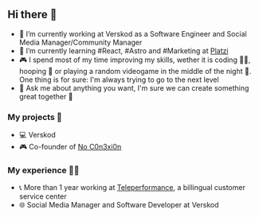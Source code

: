 ## Hi there 👋

- 🔭 I’m currently working at Verskod as a Software Engineer and Social Media Manager/Community Manager
- 🌱 I’m currently learning #React, #Astro and #Marketing at [Platzi](https://platzi.com/) 
- 🎮 I spend most of my time improving my skills, wether it is coding 🧑‍💻, hooping 🏀 or playing a random videogame in the middle of the night 🌃. One thing is for sure: I'm always trying to go to the next level
- 💬 Ask me about anything you want, I'm sure we can create something great together 💯

### My projects 🚀

- 💻 Verskod 
- 🎮 Co-founder of [No C0n3xi0n](https://x.com/NoC0n3xi0n_CR) 


### My experience 👨‍💻

- 📞 More than 1 year working at [Teleperformance](https://www.teleperformance.com/en-us/locations/mexico-site/mexico/), a billingual customer service center
- 🌐 Social Media Manager and Software Developer at Verskod
